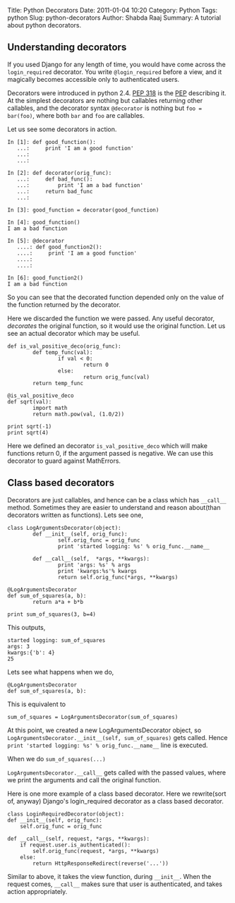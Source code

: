 Title: Python Decorators
Date: 2011-01-04 10:20
Category: Python
Tags: python
Slug: python-decorators
Author: Shabda Raaj
Summary: A tutorial about python decorators.

Understanding decorators
-------------------------
If you used Django for any length of time, you would have come across the
`login_required` decorator. You write `@login_required` before a view, and it
magically becomes accessible only to authenticated users.

Decorators were introduced in python 2.4. [PEP 318](www.python.org/dev/peps/pep-0318/)
is the [PEP](http://www.python.org/dev/peps/) describing it. At
the simplest decorators are nothing but callables returning other callables, and
the decorator syntax `@decorator` is nothing but `foo = bar(foo)`, where both
`bar` and `foo` are callables.

Let us see some decorators in action.


    In [1]: def good_function():
       ...:     print 'I am a good function'
       ...:
       ...:

    In [2]: def decorator(orig_func):
       ...:     def bad_func():
       ...:         print 'I am a bad function'
       ...:     return bad_func
       ...:

    In [3]: good_function = decorator(good_function)

    In [4]: good_function()
    I am a bad function

    In [5]: @decorator
       ....: def good_function2():
       ....:     print 'I am a good function'
       ....:
       ....:

    In [6]: good_function2()
    I am a bad function

So you can see that the decorated function depended only on the value of the
function returned by the decorator.

Here we discarded the function we were passed. Any useful decorator, _decorates_
the original function, so it would use the original function. Let us see an
actual decorator which may be useful.

    def is_val_positive_deco(orig_func):
            def temp_func(val):
                    if val < 0:
                            return 0
                    else:
                            return orig_func(val)
            return temp_func

    @is_val_positive_deco
    def sqrt(val):
            import math
            return math.pow(val, (1.0/2))

    print sqrt(-1)
    print sqrt(4)

Here we defined an decorator `is_val_positive_deco` which will make functions
return 0, if the argument passed is negative. We can use this decorator to guard
against MathErrors.

Class based decorators
--------------------------

Decorators are just callables, and hence can be a class which has `__call__`
method. Sometimes they are easier to understand and reason about(than decorators
written as functions).
Lets see one,

    class LogArgumentsDecorator(object):
            def __init__(self, orig_func):
                    self.orig_func = orig_func
                    print 'started logging: %s' % orig_func.__name__

            def __call__(self,  *args, **kwargs):
                    print 'args: %s' % args
                    print 'kwargs:%s'% kwargs
                    return self.orig_func(*args, **kwargs)

    @LogArgumentsDecorator
    def sum_of_squares(a, b):
            return a*a + b*b

    print sum_of_squares(3, b=4)

This outputs,

    started logging: sum_of_squares
    args: 3
    kwargs:{'b': 4}
    25


Lets see what happens when we do,

    @LogArgumentsDecorator
    def sum_of_squares(a, b):

This is equivalent to

    sum_of_squares = LogArgumentsDecorator(sum_of_squares)

At this point, we created a new LogArgumentsDecorator object, so
`LogArgumentsDecorator.__init__(self, sum_of_squares)` gets called. Hence
`print 'started logging: %s' % orig_func.__name__` line is executed.

When we do `sum_of_squares(...)`

`LogArgumentsDecorator.__call__` gets called with the passed values, where we
print the arguments and call the original function.

Here is one more example of a class based decorator. Here we rewrite(sort of,
anyway) Django's login_required decorator as a class based decorator.

    class LoginRequiredDecorator(object):
	def __init__(self, orig_func):
		self.orig_func = orig_func

	def __call__(self, request, *args, **kwargs):
		if request.user.is_authenticated():
			self.orig_func(request, *args, **kwargs)
		else:
			return HttpResponseRedirect(reverse('...'))


Similar to above, it takes the view function, during `__init__`. When the request
comes, `__call__` makes sure that user is authenticated, and takes action
appropriately.




